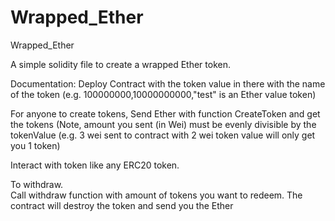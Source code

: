 # Wrapped_Ether
Wrapped_Ether


A simple solidity file to create a wrapped Ether token.

Documentation:
Deploy Contract with the token value in there with the name of the token (e.g. 100000000,10000000000,"test" is an Ether value token)

For anyone to create tokens, Send Ether with function CreateToken and get the tokens
(Note, amount you sent (in Wei) must be evenly divisible by the tokenValue (e.g. 3 wei sent to contract with 2 wei token value will only get you 1 token)

Interact with token like any ERC20 token.

To withdraw.  
Call withdraw function with amount of tokens you want to redeem. The contract will destroy the token and send you the Ether
